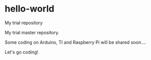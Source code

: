 # hello-world
My trial repository

My trial master repository.

Some coding on Arduino, TI and Raspberry Pi will be shared soon....

Let's go coding!
